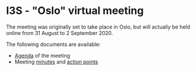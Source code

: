 # I3S - "Oslo" virtual meeting

The meeting was originally set to take place in Oslo, but will actually be held online from 31 August to 2 September 2020. 

The following documents are available:

  * [Agenda](agenda-final.md) of the meeting
  * Meeting [minutes](agenda-final.md) and [action points](action-points.md)
